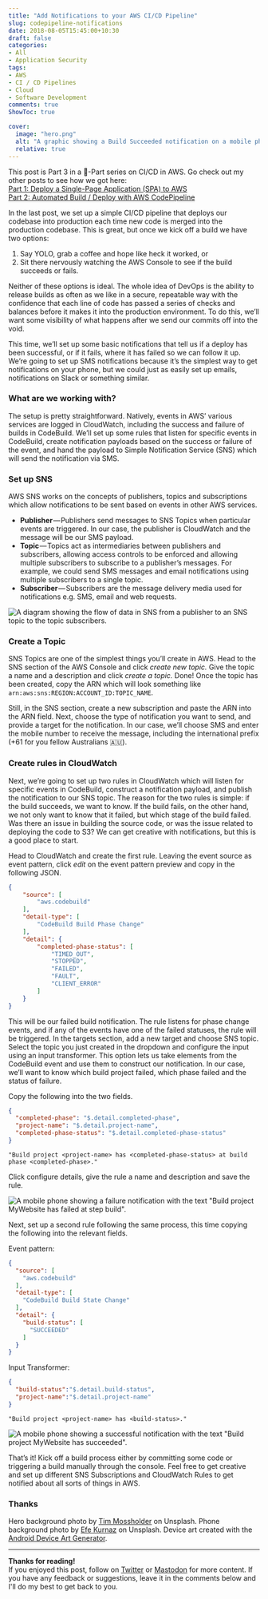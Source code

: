 ```yaml
---
title: "Add Notifications to your AWS CI/CD Pipeline"
slug: codepipeline-notifications
date: 2018-08-05T15:45:00+10:30
draft: false
categories:
- All
- Application Security
tags:
- AWS
- CI / CD Pipelines
- Cloud
- Software Development
comments: true
ShowToc: true

cover:
  image: "hero.png"
  alt: "A graphic showing a Build Succeeded notification on a mobile phone."
  relative: true
---
```


This post is Part 3 in a 🤷-Part series on CI/CD in AWS. Go check out my other posts to see how we got here:  
[Part 1: Deploy a Single-Page Application (SPA) to AWS](../deploy-spa-aws)  
[Part 2: Automated Build / Deploy with AWS CodePipeline](../aws-codepipeline)

In the last post, we set up a simple CI/CD pipeline that deploys our codebase into production each time new code is merged into the production codebase. This is great, but once we kick off a build we have two options:

1.  Say YOLO, grab a coffee and hope like heck it worked, or
2.  Sit there nervously watching the AWS Console to see if the build succeeds or fails.

Neither of these options is ideal. The whole idea of DevOps is the ability to release builds as often as we like in a secure, repeatable way with the confidence that each line of code has passed a series of checks and balances before it makes it into the production environment. To do this, we’ll want some visibility of what happens after we send our commits off into the void.

This time, we’ll set up some basic notifications that tell us if a deploy has been successful, or if it fails, where it has failed so we can follow it up. We’re going to set up SMS notifications because it’s the simplest way to get notifications on your phone, but we could just as easily set up emails, notifications on Slack or something similar.

### What are we working with?

The setup is pretty straightforward. Natively, events in AWS’ various services are logged in CloudWatch, including the success and failure of builds in CodeBuild. We’ll set up some rules that listen for specific events in CodeBuild, create notification payloads based on the success or failure of the event, and hand the payload to Simple Notification Service (SNS) which will send the notification via SMS.

### Set up SNS

AWS SNS works on the concepts of publishers, topics and subscriptions which allow notifications to be sent based on events in other AWS services.

*   **Publisher** — Publishers send messages to SNS Topics when particular events are triggered. In our case, the publisher is CloudWatch and the message will be our SMS payload.
*   **Topic** — Topics act as intermediaries between publishers and subscribers, allowing access controls to be enforced and allowing multiple subscribers to subscribe to a publisher’s messages. For example, we could send SMS messages and email notifications using multiple subscribers to a single topic.
*   **Subscriber** — Subscribers are the message delivery media used for notifications e.g. SMS, email and web requests.

![A diagram showing the flow of data in SNS from a publisher to an SNS topic to the topic subscribers.](sns-how-works.png)


### Create a Topic

SNS Topics are one of the simplest things you’ll create in AWS. Head to the SNS section of the AWS Console and click _create new topic._ Give the topic a name and a description and click _create a topic._ Done! Once the topic has been created, copy the ARN which will look something like `arn:aws:sns:REGION:ACCOUNT_ID:TOPIC_NAME`.

Still, in the SNS section, create a new subscription and paste the ARN into the ARN field. Next, choose the type of notification you want to send, and provide a target for the notification. In our case, we’ll choose SMS and enter the mobile number to receive the message, including the international prefix (+61 for you fellow Australians 🇦🇺).

### Create rules in CloudWatch

Next, we’re going to set up two rules in CloudWatch which will listen for specific events in CodeBuild, construct a notification payload, and publish the notification to our SNS topic. The reason for the two rules is simple: if the build succeeds, we want to know. If the build fails, on the other hand, we not only want to know that it failed, but which stage of the build failed. Was there an issue in building the source code, or was the issue related to deploying the code to S3? We can get creative with notifications, but this is a good place to start.

Head to CloudWatch and create the first rule. Leaving the event source as event pattern, click _edit_ on the event pattern preview and copy in the following JSON.

```json
{
    "source": [
        "aws.codebuild"
    ],
    "detail-type": [
        "CodeBuild Build Phase Change"
    ],
    "detail": {
        "completed-phase-status": [
            "TIMED_OUT",
            "STOPPED",
            "FAILED",
            "FAULT",
            "CLIENT_ERROR"
        ]
    }
}
```

This will be our failed build notification. The rule listens for phase change events, and if any of the events have one of the failed statuses, the rule will be triggered. In the targets section, add a new target and choose SNS topic. Select the topic you just created in the dropdown and configure the input using an input transformer. This option lets us take elements from the CodeBuild event and use them to construct our notification. In our case, we’ll want to know which build project failed, which phase failed and the status of failure.

Copy the following into the two fields.

```json
{  
  "completed-phase": "$.detail.completed-phase",  
  "project-name": "$.detail.project-name",  
  "completed-phase-status": "$.detail.completed-phase-status"  
}
```
```text
"Build project <project-name> has <completed-phase-status> at build phase <completed-phase>."
```

Click configure details, give the rule a name and description and save the rule.

![A mobile phone showing a failure notification with the text "Build project MyWebsite has failed at step build".](build-failed-notification_framed_cropped.png)

Next, set up a second rule following the same process, this time copying the following into the relevant fields.

Event pattern:

```json
{  
  "source": [  
    "aws.codebuild"  
  ],  
  "detail-type": [  
    "CodeBuild Build State Change"  
  ],
  "detail": {  
    "build-status": [  
      "SUCCEEDED"  
    ]
  }
}
```

Input Transformer:
```json
{  
  "build-status":"$.detail.build-status",  
  "project-name":"$.detail.project-name"  
}
```

```text
"Build project <project-name> has <build-status>."
```

![A mobile phone showing a successful notification with the text "Build project MyWebsite has succeeded".](build-success-notification-2_framed_cropped.png)

That’s it! Kick off a build process either by committing some code or triggering a build manually through the console. Feel free to get creative and set up different SNS Subscriptions and CloudWatch Rules to get notified about all sorts of things in AWS.

### Thanks

Hero background photo by [Tim Mossholder](https://unsplash.com/photos/smoHvx4e3TU?utm_source=unsplash&utm_medium=referral&utm_content=creditCopyText) on Unsplash. Phone background photo by [Efe Kurnaz](https://unsplash.com/photos/RnCPiXixooY?utm_source=unsplash&utm_medium=referral&utm_content=creditCopyText) on Unsplash. Device art created with the [Android Device Art Generator](https://developer.android.com/distribute/marketing-tools/device-art-generator).

---

**Thanks for reading!**  
If you enjoyed this post, follow on [Twitter](https://www.twitter.com/@JakobTheDev) or [Mastodon](https://infosec.exchange/@JakobTheDev) for more content. If you have any feedback or suggestions, leave it in the comments below and I'll do my best to get back to you.
